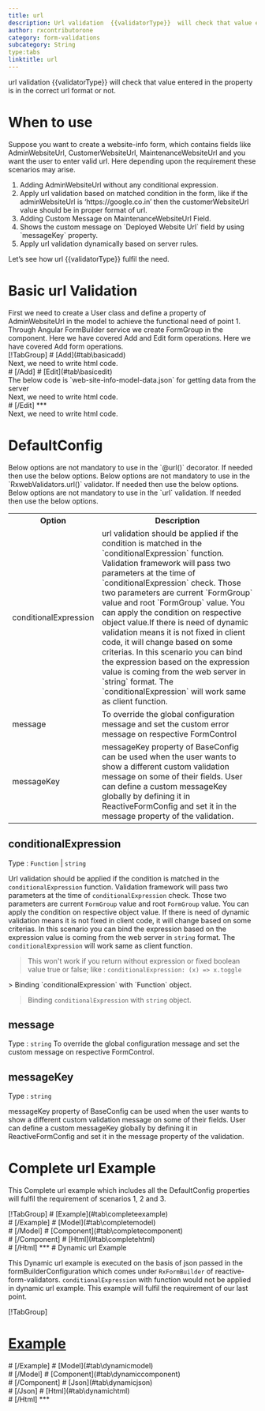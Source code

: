 ```yaml
---
title: url 
description: Url validation  {{validatorType}}  will check that value entered in the property is in the correct url format or not.
author: rxcontributorone
category: form-validations
subcategory: String
type:tabs
linktitle: url
---
```


<div class="title-bar"><p>url validation  {{validatorType}}  will check that value entered in the property is in the correct url format or not.</p></div>

# When to use
Suppose you want to create a website-info form, which contains fields like AdminWebsiteUrl, CustomerWebsiteUrl, MaintenanceWebsiteUrl and you want the user to enter valid url. Here depending upon the requirement these scenarios may arise.
<ol class='showHideElement'>
   <li>Adding AdminWebsiteUrl without any conditional expression.</li>
   <li>Apply url validation based on matched condition in the form, like if the adminWebsiteUrl is ‘https://google.co.in’ then the customerWebsiteUrl value should be in proper format of url.</li>
   <li>Adding Custom Message on MaintenanceWebsiteUrl Field.</li>
   <li>Shows the custom message on `Deployed Website Url` field by using `messageKey` property.</li>
   <data-scope scope="['decorator','validator']">
   <li>Apply url validation dynamically based on server rules.</li>
   </data-scope>
</ol>
Let’s see how url {{validatorType}} fulfil the need.

# Basic url Validation
<data-scope scope="['decorator','template-driven-directives','template-driven-decorators']">
First we need to create a User class and define a property of AdminWebsiteUrl in the model to achieve the functional need of point 1.
<div component="app-code" key="url-add-model"></div> 
</data-scope>
Through Angular FormBuilder service we create FormGroup in the component.
<data-scope scope="['decorator']">
Here we have covered Add and Edit form operations. 
</data-scope>

<data-scope scope="['validator','template-driven-directives','template-driven-decorators']">
Here we have covered Add form operations. 
</data-scope> 

<data-scope scope="['decorator']">
<div component="app-tabs" key="basic-operations"></div>
[!TabGroup]
# [Add](#tab\basicadd)
<div component="app-code" key="url-add-component"></div> 
Next, we need to write html code.
<div component="app-code" key="url-add-html"></div> 
<div component="app-example-runner" ref-component="app-url-add"></div>
# [/Add]
# [Edit](#tab\basicedit)
<div component="app-code" key="url-edit-component"></div>
The below code is `web-site-info-model-data.json` for getting data from the server 
<div component="app-code" key="url-edit-json"></div> 
Next, we need to write html code.
<div component="app-code" key="url-edit-html"></div> 
<div component="app-example-runner" ref-component="app-url-edit"></div>
# [/Edit]
***
</data-scope>

<data-scope scope="['validator','template-driven-directives','template-driven-decorators']">
<div component="app-code" key="url-add-component"></div> 
Next, we need to write html code.
<div component="app-code" key="url-add-html"></div> 
<div component="app-example-runner" ref-component="app-url-add"></div>
</data-scope>

# DefaultConfig
<data-scope scope="['decorator']">
Below options are not mandatory to use in the `@url()` decorator. If needed then use the below options.
</data-scope>

<data-scope scope="['validator']">
Below options are not mandatory to use in the `RxwebValidators.url()` validator. If needed then use the below options.
</data-scope>

<data-scope scope="['template-driven-directives','template-driven-decorators']">
Below options are not mandatory to use in the `url` validation. If needed then use the below options.
</data-scope>

<table class="table table-bordered table-striped showHideElement">
<tr><th>Option</th><th>Description</th></tr>
<tr><td><a  (click)='scrollTo("#conditionalExpression")'  title="conditionalExpression">conditionalExpression</a></td><td>url validation should be applied if the condition is matched in the `conditionalExpression` function. Validation framework will pass two parameters at the time of `conditionalExpression` check. Those two parameters are current `FormGroup` value and root `FormGroup` value. You can apply the condition on respective object value.If there is need of dynamic validation means it is not fixed in client code, it will change based on some criterias. In this scenario you can bind the expression based on the expression value is coming from the web server in `string` format. The `conditionalExpression` will work same as client function.</td></tr>
<tr><td><a  (click)='scrollTo("#message")'  title="message">message</a></td><td>To override the global configuration message and set the custom error message on respective FormControl</td></tr>
<tr><td><a (click)='scrollTo("#messageKey")' title="messageKey">messageKey</a></td><td>messageKey property of BaseConfig can be used when the user wants to show a different custom validation message on some of their fields. User can define a custom messageKey globally by defining it in ReactiveFormConfig and set it in the message property of the validation.</td></tr>
</table>

## conditionalExpression 
Type :  `Function`  |  `string` 

Url validation should be applied if the condition is matched in the `conditionalExpression` function. Validation framework will pass two parameters at the time of `conditionalExpression` check. Those two parameters are current `FormGroup` value and root `FormGroup` value. You can apply the condition on respective object value.
If there is need of dynamic validation means it is not fixed in client code, it will change based on some criterias. In this scenario you can bind the expression based on the expression value is coming from the web server in `string` format. The `conditionalExpression` will work same as client function.

> This won't work if you return without expression or fixed boolean value true or false; like : `conditionalExpression: (x) => x.toggle`

<data-scope scope="['validator','decorator']">
> Binding `conditionalExpression` with `Function` object.
<div component="app-code" key="url-conditionalExpressionExampleFunction-model"></div> 
</data-scope>

> Binding `conditionalExpression` with `string` object.
<div component="app-code" key="url-conditionalExpressionExampleString-model"></div> 

<div component="app-example-runner" ref-component="app-url-conditionalExpression" title="url {{validatorType}} with conditionalExpression" key="conditionalExpression"></div>

## message 
Type :  `string` 
To override the global configuration message and set the custom message on respective FormControl.

<div component="app-code" key="url-messageExample-model"></div> 
<div component="app-example-runner" ref-component="app-url-message" title="url {{validatorType}} with message" key="message"></div>

## messageKey
Type : `string`

messageKey property of BaseConfig can be used when the user wants to show a different custom validation message on some of their fields. User can define a custom messageKey globally by defining it in ReactiveFormConfig and set it in the message property of the validation.

<div component="app-code" key="url-messageKeyExample-model"></div> 
<div component="app-example-runner" ref-component="app-url-messageKey" title="url {{validatorType}} with messageKey" key="messageKey"></div>

# Complete url Example

This Complete url example which includes all the DefaultConfig properties will fulfil the requirement of scenarios 1, 2 and 3.

<div component="app-tabs" key="complete"></div>
[!TabGroup]
# [Example](#tab\completeexample)
<div component="app-example-runner" ref-component="app-url-complete"></div>
# [/Example]
<data-scope scope="['decorator','template-driven-directives','template-driven-decorators']">
# [Model](#tab\completemodel)
<div component="app-code" key="url-complete-model"></div> 
# [/Model]
</data-scope>
# [Component](#tab\completecomponent)
<div component="app-code" key="url-complete-component"></div> 
# [/Component]
# [Html](#tab\completehtml)
<div component="app-code" key="url-complete-html"></div> 
# [/Html]
***

<data-scope scope="['decorator','validator']">
# Dynamic url Example

This Dynamic url example is executed on the basis of json passed in the formBuilderConfiguration which comes under `RxFormBuilder` of reactive-form-validators. `conditionalExpression` with function would not be applied in dynamic url example. This example will fulfil the requirement of our last point.

<div component="app-tabs" key="dynamic"></div>

[!TabGroup]
# [Example](#tab\dynamicexample)
<div component="app-example-runner" ref-component="app-url-dynamic"></div>
# [/Example]
<data-scope scope="['decorator']">
# [Model](#tab\dynamicmodel)
<div component="app-code" key="url-dynamic-model"></div>
# [/Model]
</data-scope>
# [Component](#tab\dynamiccomponent)
<div component="app-code" key="url-dynamic-component"></div>
# [/Component]
# [Json](#tab\dynamicjson)
<div component="app-code" key="url-dynamic-json"></div>
# [/Json]
# [Html](#tab\dynamichtml)
<div component="app-code" key="url-dynamic-html"></div> 
# [/Html]
***
</data-scope>
